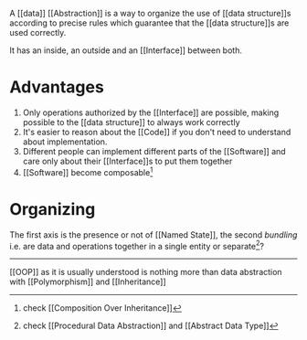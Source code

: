 A [[data]] [[Abstraction]] is a way to organize the use of [[data structure]]s according to precise rules which guarantee that the [[data structure]]s are used correctly.

It has an inside, an outside and an [[Interface]] between both.

# Advantages

1. Only operations authorized by the [[Interface]] are possible, making possible to the [[data structure]] to always work correctly
2. It's easier to reason about the [[Code]] if you don't need to understand about implementation.
3. Different people can implement different parts of the [[Software]] and care only about their [[Interface]]s to put them together
4. [[Software]] become composable[^1]

# Organizing

The first axis is the presence or not of [[Named State]], the second _bundling_ i.e. are data and operations together in a single entity or separate[^2]?

---

[[OOP]] as it is usually understood is nothing more than data abstraction with [[Polymorphism]] and [[Inheritance]]

[^1]: check [[Composition Over Inheritance]]
[^2]: check [[Procedural Data Abstraction]] and [[Abstract Data Type]]
